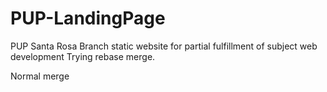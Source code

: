 # PUP-LandingPage
PUP Santa Rosa Branch static website for partial fulfillment of subject web development
Trying rebase merge.

Normal merge
